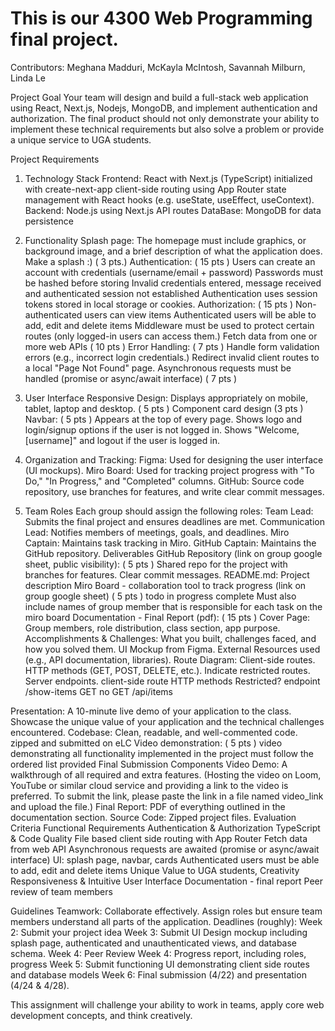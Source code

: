 This is our 4300 Web Programming final project. 
===

Contributors:
Meghana Madduri,
McKayla McIntosh,
Savannah Milburn,
Linda Le

Project Goal
Your team will design and build a full-stack web application using React, Next.js, Nodejs, MongoDB, and implement authentication and authorization. The final product should not only demonstrate your ability to implement these technical requirements but also solve a problem or provide a unique service to UGA students.

Project Requirements
1. Technology Stack
Frontend: React with Next.js (TypeScript) initialized with create-next-app
client-side routing using App Router state management with React hooks (e.g. useState, useEffect, useContext).
Backend: Node.js using Next.js API routes
DataBase: MongoDB for data persistence
2. Functionality
Splash page:  The homepage must include graphics, or background image,  and a brief description of what the application does.  Make a splash :) ( 3 pts.)
Authentication: ( 15 pts )
Users can create an account with credentials (username/email + password) 
Passwords must be hashed before storing
Invalid credentials entered, message received and authenticated session not established
Authentication uses session tokens stored in local storage or cookies.
Authorization: ( 15 pts )
Non-authenticated users can view items
Authenticated users will be able to add, edit and delete items
Middleware must be used to protect certain routes (only logged-in users can access them.)
Fetch data from one or more web APIs ( 10 pts )
Error Handling: ( 7 pts )
Handle form validation errors (e.g., incorrect login credentials.) 
Redirect invalid client routes to a local "Page Not Found" page. 
Asynchronous requests must be handled (promise or async/await interface) ( 7 pts )
3. User Interface
Responsive Design: Displays appropriately on mobile, tablet, laptop and desktop. ( 5 pts )
Component card design (3 pts )
Navbar: ( 5 pts )
Appears at the top of every page.
Shows logo and login/signup options if the user is not logged in.
Shows "Welcome, [username]" and logout if the user is logged in.
4. Organization and Tracking:
Figma: Used for designing the user interface (UI mockups).
Miro Board: Used for tracking project progress with "To Do," "In Progress," and "Completed" columns.
GitHub: Source code repository, use branches for features, and write clear commit messages. 


5. Team Roles
Each group should assign the following roles:
Team Lead: Submits the final project and ensures deadlines are met.
Communication Lead: Notifies members of meetings, goals, and deadlines.
Miro Captain: Maintains task tracking in Miro.
GitHub Captain: Maintains the GitHub repository.
Deliverables
GitHub Repository (link on group google sheet, public visibility):  ( 5 pts )
Shared repo for the project with branches for features.
Clear commit messages.
README.md: Project description
Miro Board - collaboration tool to track progress (link on group google sheet) ( 5 pts )
todo
in progress
complete
Must also include names of group member that is responsible for each task on the miro board
Documentation - Final Report (pdf): ( 15 pts )
Cover Page: Group members, role distribution, class section, app purpose.
Accomplishments & Challenges: What you built, challenges faced, and how you solved them.
UI Mockup from Figma.
External Resources used (e.g., API documentation, libraries).
Route Diagram:
Client-side routes.
HTTP methods (GET, POST, DELETE, etc.).
Indicate restricted routes.
Server endpoints.
client-side route
HTTP methods
Restricted?
endpoint
/show-items
GET
no
GET /api/items


Presentation:
A 10-minute live demo of your application to the class.
Showcase the unique value of your application and the technical challenges encountered.
Codebase:
Clean, readable, and well-commented code.
zipped and submitted on eLC
Video demonstration: ( 5 pts )
video demonstrating all functionality implemented in the project
must follow the ordered list provided
Final Submission Components
Video Demo: A walkthrough of all required and extra features. (Hosting the video on Loom, YouTube or similar cloud service and providing a link to the video is preferred. To submit the link, please paste the link in a file named video_link and upload the file.)
Final Report: PDF of everything outlined in the documentation section.
Source Code: Zipped project files.
Evaluation Criteria
Functional Requirements
Authentication & Authorization
TypeScript & Code Quality
File based client side routing with App Router
Fetch data from web API
Asynchronous requests are awaited (promise or async/await interface) 
UI: splash page, navbar, cards
Authenticated users must be able to add, edit and delete items
Unique Value to UGA students, Creativity
Responsiveness & Intuitive User Interface
Documentation - final report
Peer review of team members

Guidelines
Teamwork: Collaborate effectively. Assign roles but ensure team members understand all parts of the application.
Deadlines (roughly):
Week 2: Submit your project idea 
Week 3: Submit UI Design mockup including splash page, authenticated and unauthenticated views, and database schema.
Week 4: Peer Review
Week 4: Progress report, including roles, progress
Week 5: Submit  functioning UI demonstrating  client side routes and database models 
Week 6: Final submission (4/22) and presentation (4/24 & 4/28).

This assignment will challenge your ability to work in teams, apply core web development concepts, and think creatively. 
